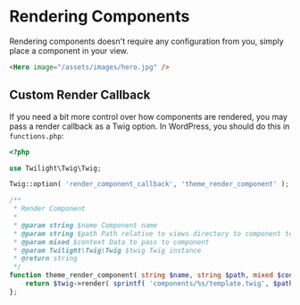 # Rendering Components

Rendering components doesn't require any configuration from you, simply place a component in your view.

```html
<Hero image="/assets/images/hero.jpg" />
```

## Custom Render Callback

If you need a bit more control over how components are rendered, you may pass a render callback as a Twig option. In WordPress, you should do this in `functions.php`:

```php
<?php

use Twilight\Twig\Twig;

Twig::option( 'render_component_callback', 'theme_render_component' );

/**
 * Render Component
 *
 * @param string $name Component name
 * @param string $path Path relative to views directory to component template
 * @param mixed $context Data to pass to component
 * @param Twilight\Twig\Twig $twig Twig instance
 * @return string
 */
function theme_render_component( string $name, string $path, mixed $context, Twig $twig ) {
    return $twig->render( sprintf( 'components/%s/template.twig', $path ), $context );
};
```